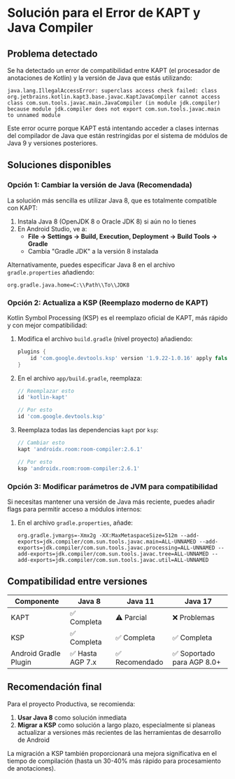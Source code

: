 # Solución para el Error de KAPT y Java Compiler

## Problema detectado

Se ha detectado un error de compatibilidad entre KAPT (el procesador de anotaciones de Kotlin) y la versión de Java que estás utilizando:

```
java.lang.IllegalAccessError: superclass access check failed: class org.jetbrains.kotlin.kapt3.base.javac.KaptJavaCompiler cannot access class com.sun.tools.javac.main.JavaCompiler (in module jdk.compiler) because module jdk.compiler does not export com.sun.tools.javac.main to unnamed module
```

Este error ocurre porque KAPT está intentando acceder a clases internas del compilador de Java que están restringidas por el sistema de módulos de Java 9 y versiones posteriores.

## Soluciones disponibles

### Opción 1: Cambiar la versión de Java (Recomendada)

La solución más sencilla es utilizar Java 8, que es totalmente compatible con KAPT:

1. Instala Java 8 (OpenJDK 8 o Oracle JDK 8) si aún no lo tienes
2. En Android Studio, ve a:
   - **File → Settings → Build, Execution, Deployment → Build Tools → Gradle**
   - Cambia "Gradle JDK" a la versión 8 instalada

Alternativamente, puedes especificar Java 8 en el archivo `gradle.properties` añadiendo:
```
org.gradle.java.home=C:\\Path\\To\\JDK8
```

### Opción 2: Actualiza a KSP (Reemplazo moderno de KAPT)

Kotlin Symbol Processing (KSP) es el reemplazo oficial de KAPT, más rápido y con mejor compatibilidad:

1. Modifica el archivo `build.gradle` (nivel proyecto) añadiendo:
   ```gradle
   plugins {
       id 'com.google.devtools.ksp' version '1.9.22-1.0.16' apply false
   }
   ```

2. En el archivo `app/build.gradle`, reemplaza:
   ```gradle
   // Reemplazar esto
   id 'kotlin-kapt'
   
   // Por esto
   id 'com.google.devtools.ksp'
   ```

3. Reemplaza todas las dependencias `kapt` por `ksp`:
   ```gradle
   // Cambiar esto
   kapt 'androidx.room:room-compiler:2.6.1'
   
   // Por esto
   ksp 'androidx.room:room-compiler:2.6.1'
   ```

### Opción 3: Modificar parámetros de JVM para compatibilidad

Si necesitas mantener una versión de Java más reciente, puedes añadir flags para permitir acceso a módulos internos:

1. En el archivo `gradle.properties`, añade:
   ```
   org.gradle.jvmargs=-Xmx2g -XX:MaxMetaspaceSize=512m --add-exports=jdk.compiler/com.sun.tools.javac.main=ALL-UNNAMED --add-exports=jdk.compiler/com.sun.tools.javac.processing=ALL-UNNAMED --add-exports=jdk.compiler/com.sun.tools.javac.tree=ALL-UNNAMED --add-exports=jdk.compiler/com.sun.tools.javac.util=ALL-UNNAMED
   ```

## Compatibilidad entre versiones

| Componente         | Java 8   | Java 11  | Java 17    |
|--------------------|----------|----------|------------|
| KAPT               | ✅ Completa | ⚠️ Parcial | ❌ Problemas |
| KSP                | ✅ Completa | ✅ Completa | ✅ Completa  |
| Android Gradle Plugin | ✅ Hasta AGP 7.x | ✅ Recomendado | ✅ Soportado para AGP 8.0+ |

## Recomendación final

Para el proyecto Productiva, se recomienda:

1. **Usar Java 8** como solución inmediata
2. **Migrar a KSP** como solución a largo plazo, especialmente si planeas actualizar a versiones más recientes de las herramientas de desarrollo de Android

La migración a KSP también proporcionará una mejora significativa en el tiempo de compilación (hasta un 30-40% más rápido para procesamiento de anotaciones).